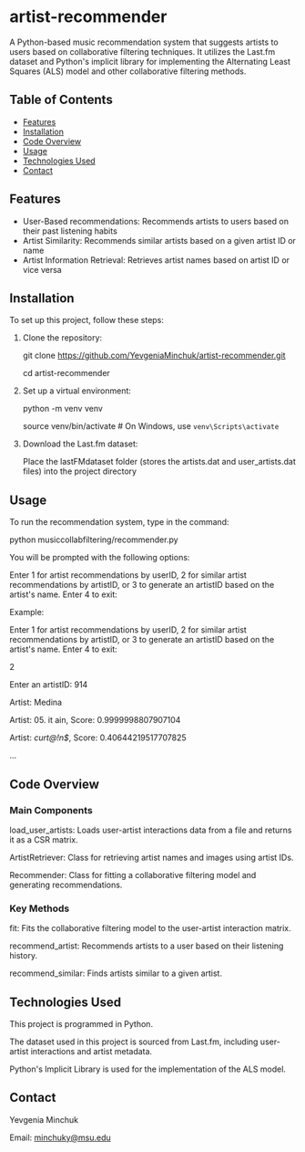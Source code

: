 # artist-recommender
A Python-based music recommendation system that suggests artists to users based on collaborative filtering techniques. It utilizes the Last.fm dataset and Python's implicit library for implementing the Alternating Least Squares (ALS) model and other collaborative filtering methods.

## Table of Contents

- [Features](#features)
- [Installation](#installation)
- [Code Overview](#code-overview)
- [Usage](#usage)
- [Technologies Used](#technologies-used)
- [Contact](#contact)

## Features
- User-Based recommendations: Recommends artists to users based on their past listening habits
- Artist Similarity: Recommends similar artists based on a given artist ID or name
- Artist Information Retrieval: Retrieves artist names based on artist ID or vice versa

## Installation
To set up this project, follow these steps:

1. Clone the repository:

    git clone https://github.com/YevgeniaMinchuk/artist-recommender.git
   
    cd artist-recommender
   
2. Set up a virtual environment:

    python -m venv venv
   
    source venv/bin/activate  # On Windows, use `venv\Scripts\activate`
   
3. Download the Last.fm dataset:
   
    Place the lastFMdataset folder (stores the artists.dat and user_artists.dat files) into the project directory

## Usage
To run the recommendation system, type in the command:

  python musiccollabfiltering/recommender.py
  
You will be prompted with the following options:

Enter 1 for artist recommendations by userID, 2 for similar artist recommendations by artistID, or 3 to generate an artistID based on the artist's name. Enter 4 to exit:

Example:

Enter 1 for artist recommendations by userID, 2 for similar artist recommendations by artistID, or 3 to generate an artistID based on the artist's name. Enter 4 to exit:

2

Enter an artistID:   914

Artist:  Medina

Artist: 05. it ain, Score: 0.9999998807907104

Artist: *curt@!n$*, Score: 0.40644219517707825

...


## Code Overview
### Main Components
load_user_artists: Loads user-artist interactions data from a file and returns it as a CSR matrix.

ArtistRetriever: Class for retrieving artist names and images using artist IDs.

Recommender: Class for fitting a collaborative filtering model and generating recommendations.

### Key Methods
fit: Fits the collaborative filtering model to the user-artist interaction matrix.

recommend_artist: Recommends artists to a user based on their listening history.

recommend_similar: Finds artists similar to a given artist.

## Technologies Used
This project is programmed in Python.

The dataset used in this project is sourced from Last.fm, including user-artist interactions and artist metadata.

Python's Implicit Library is used for the implementation of the ALS model.

## Contact
Yevgenia Minchuk

Email: minchuky@msu.edu
